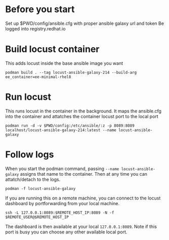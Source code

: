 # Before you start
Set up $PWD/config/ansible.cfg with proper ansible galaxy url and token
Be logged into registry.redhat.io

# Build locust container
This adds locust inside the base ansible image you want

```
podman build . --tag locust-ansible-galaxy-214 --build-arg ee_container=ee-minimal-rhel8
```

# Run locust
This runs locust in the container in the background.
It maps the ansible.cfg into the container and attatches the container locust port to the local port

```
podman run -d -v $PWD/config:/etc/ansible/:z -p 8089:8089 localhost/locust-ansible-galaxy-214:latest --name locust-ansible-galaxy
```

# Follow logs
When you start the podman command, passing `--name locust-ansible-galaxy` assigns that name to the container. Then at any time you can attatch/detach to the logs.

```
podman -f locust-ansible-galaxy
```


If you are running this on a remote machine, you can connect to the locust dashboard by portforwarding from your local machine.
```
ssh -L 127.0.0.1:8089:$REMOTE_HOST_IP:8089 -N -f $REMOTE_USER@$REMOTE_HOST_IP
```
The dashboard is then available at your local `127.0.0.1:8089`. Note if this port is busy you can choose any other available local port.
